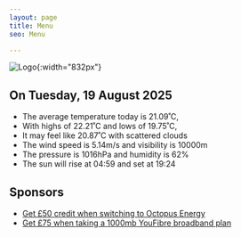 ```yaml
---
layout: page
title: Menu
seo: Menu

---
```


![Logo](/images/logo.jpg){:width="832px"}

<!-- weather_marker starts -->
## On Tuesday, 19 August 2025

- The average temperature today is 21.09˚C,
- With highs of 22.21˚C and lows of 19.75˚C,
- It may feel like 20.87˚C with scattered clouds
- The wind speed is 5.14m/s and visibility is 10000m
- The pressure is 1016hPa and humidity is 62%
- The sun will rise at 04:59 and set at 19:24

<!-- weather_marker ends -->

## Sponsors

- [Get £50 credit when switching to Octopus Energy](https://bit.ly/3oD1nnS)
- [Get £75 when taking a 1000mb YouFibre broadband plan](https://aklam.io/91zWhU?)
